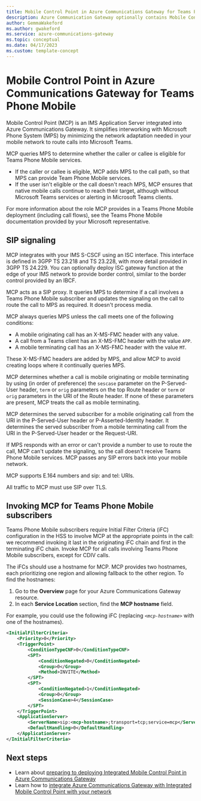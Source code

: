 ```yaml
---
title: Mobile Control Point in Azure Communications Gateway for Teams Phone Mobile
description: Azure Communication Gateway optionally contains Mobile Control Point for anchoring Teams Phone Mobile calls in the Microsoft Cloud
author: GemmaWakeford
ms.author: gwakeford
ms.service: azure-communications-gateway
ms.topic: conceptual
ms.date: 04/17/2023
ms.custom: template-concept
---
```


# Mobile Control Point in Azure Communications Gateway for Teams Phone Mobile

Mobile Control Point (MCP) is an IMS Application Server integrated into Azure Communications Gateway. It simplifies interworking with Microsoft Phone System (MPS) by minimizing the network adaptation needed in your mobile network to route calls into Microsoft Teams.

MCP queries MPS to determine whether the caller or callee is eligible for Teams Phone Mobile services.

* If the caller or callee is eligible, MCP adds MPS to the call path, so that MPS can provide Team Phone Mobile services.
* If the user isn't eligible or the call doesn't reach MPS, MCP ensures that native mobile calls continue to reach their target, although without Microsoft Teams services or alerting in Microsoft Teams clients.

For more information about the role MCP provides in a Teams Phone Mobile deployment (including call flows), see the Teams Phone Mobile documentation provided by your Microsoft representative.

## SIP signaling

MCP integrates with your IMS S-CSCF using an ISC interface. This interface is defined in 3GPP TS 23.218 and TS 23.228, with more detail provided in 3GPP TS 24.229. You can optionally deploy ISC gateway function at the edge of your IMS network to provide border control, similar to the border control provided by an IBCF.

MCP acts as a SIP proxy. It queries MPS to determine if a call involves a Teams Phone Mobile subscriber and updates the signaling on the call to route the call to MPS as required. It doesn't process media. 

MCP always queries MPS unless the call meets one of the following conditions:

* A mobile originating call has an X-MS-FMC header with any value.
* A call from a Teams client has an X-MS-FMC header with the value `APP`.
* A mobile terminating call has an X-MS-FMC header with the value `MT`.

These X-MS-FMC headers are added by MPS, and allow MCP to avoid creating loops where it continually queries MPS.

MCP determines whether a call is mobile originating or mobile terminating by using (in order of preference) the `sescase` parameter on the P-Served-User header, `term` or `orig` parameters on the top Route header or `term` or `orig` parameters in the URI of the Route header. If none of these parameters are present, MCP treats the call as mobile terminating. 

MCP determines the served subscriber for a mobile originating call from the URI in the P-Served-User header or P-Asserted-Identity header.
It determines the served subscriber from a mobile terminating call from the URI in the P-Served-User header or the Request-URI.

If MPS responds with an error or can't provide a number to use to route the call, MCP can't update the signaling, so the call doesn't receive Teams Phone Mobile services. MCP passes any SIP errors back into your mobile network.

MCP supports E.164 numbers and sip: and tel: URIs.

All traffic to MCP must use SIP over TLS.

## Invoking MCP for Teams Phone Mobile subscribers

Teams Phone Mobile subscribers require Initial Filter Criteria (iFC) configuration in the HSS to involve MCP at the appropriate points in the call: we recommend invoking it last in the originating iFC chain and first in the terminating iFC chain. Invoke MCP for all calls involving Teams Phone Mobile subscribers, except for CDIV calls.

The iFCs should use a hostname for MCP. MCP provides two hostnames, each prioritizing one region and allowing fallback to the other region. To find the hostnames:

1. Go to the **Overview** page for your Azure Communications Gateway resource.
1. In each **Service Location** section, find the **MCP hostname** field.

For example, you could use the following iFC (replacing *`<mcp-hostname>`* with one of the hostnames).

```xml
<InitialFilterCriteria>
    <Priority>0</Priority>
    <TriggerPoint>
        <ConditionTypeCNF>0</ConditionTypeCNF>
        <SPT>
            <ConditionNegated>0</ConditionNegated>
            <Group>0</Group>
            <Method>INVITE</Method>
        </SPT>
        <SPT>
            <ConditionNegated>1</ConditionNegated>
            <Group>0</Group>
            <SessionCase>4</SessionCase>
        </SPT>
    </TriggerPoint>
    <ApplicationServer>
        <ServerName>sip:<mcp-hostname>;transport=tcp;service=mcp</ServerName>
        <DefaultHandling>0</DefaultHandling>
    </ApplicationServer>
</InitialFilterCriteria>
```

## Next steps

- Learn about [preparing to deploying Integrated Mobile Control Point in Azure Communications Gateway](prepare-to-deploy.md)
- Learn how to [integrate Azure Communications Gateway with Integrated Mobile Control Point with your network](prepare-for-live-traffic-operator-connect.md)


